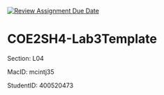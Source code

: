 [![Review Assignment Due Date](https://classroom.github.com/assets/deadline-readme-button-22041afd0340ce965d47ae6ef1cefeee28c7c493a6346c4f15d667ab976d596c.svg)](https://classroom.github.com/a/E-VbGPYK)
# COE2SH4-Lab3Template

Section: L04

MacID: mcintj35

StudentID: 400520473